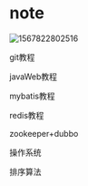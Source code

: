 # note
![1567822802516](https://github.com/longyang10208/note/blob/master/images.assets/image-20201015142419632.png)

git教程

javaWeb教程

mybatis教程

redis教程

zookeeper+dubbo

操作系统

排序算法